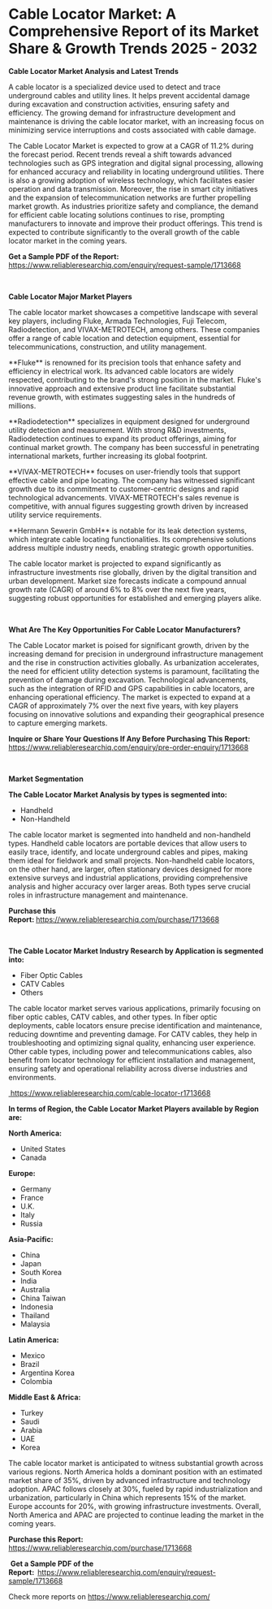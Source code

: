 <p><h1>Cable Locator Market: A Comprehensive Report of its Market Share & Growth Trends 2025 - 2032</h1></p><p><strong>Cable Locator Market Analysis and Latest Trends</strong></p>
<p><p>A cable locator is a specialized device used to detect and trace underground cables and utility lines. It helps prevent accidental damage during excavation and construction activities, ensuring safety and efficiency. The growing demand for infrastructure development and maintenance is driving the cable locator market, with an increasing focus on minimizing service interruptions and costs associated with cable damage.</p><p>The Cable Locator Market is expected to grow at a CAGR of 11.2% during the forecast period. Recent trends reveal a shift towards advanced technologies such as GPS integration and digital signal processing, allowing for enhanced accuracy and reliability in locating underground utilities. There is also a growing adoption of wireless technology, which facilitates easier operation and data transmission. Moreover, the rise in smart city initiatives and the expansion of telecommunication networks are further propelling market growth. As industries prioritize safety and compliance, the demand for efficient cable locating solutions continues to rise, prompting manufacturers to innovate and improve their product offerings. This trend is expected to contribute significantly to the overall growth of the cable locator market in the coming years.</p></p>
<p><strong>Get a Sample PDF of the Report:&nbsp;</strong> <a href="https://www.reliableresearchiq.com/enquiry/request-sample/1713668?utm_campaign=2144&utm_medium=2&utm_source=Github&utm_content=ia&utm_term=19022025&utm_id=cable-locator">https://www.reliableresearchiq.com/enquiry/request-sample/1713668</a></p>
<p>&nbsp;</p>
<p><strong>Cable Locator Major Market Players</strong></p>
<p><p>The cable locator market showcases a competitive landscape with several key players, including Fluke, Armada Technologies, Fuji Telecom, Radiodetection, and VIVAX-METROTECH, among others. These companies offer a range of cable location and detection equipment, essential for telecommunications, construction, and utility management.</p><p>**Fluke** is renowned for its precision tools that enhance safety and efficiency in electrical work. Its advanced cable locators are widely respected, contributing to the brand's strong position in the market. Fluke's innovative approach and extensive product line facilitate substantial revenue growth, with estimates suggesting sales in the hundreds of millions.</p><p>**Radiodetection** specializes in equipment designed for underground utility detection and measurement. With strong R&D investments, Radiodetection continues to expand its product offerings, aiming for continual market growth. The company has been successful in penetrating international markets, further increasing its global footprint.</p><p>**VIVAX-METROTECH** focuses on user-friendly tools that support effective cable and pipe locating. The company has witnessed significant growth due to its commitment to customer-centric designs and rapid technological advancements. VIVAX-METROTECH's sales revenue is competitive, with annual figures suggesting growth driven by increased utility service requirements.</p><p>**Hermann Sewerin GmbH** is notable for its leak detection systems, which integrate cable locating functionalities. Its comprehensive solutions address multiple industry needs, enabling strategic growth opportunities.</p><p>The cable locator market is projected to expand significantly as infrastructure investments rise globally, driven by the digital transition and urban development. Market size forecasts indicate a compound annual growth rate (CAGR) of around 6% to 8% over the next five years, suggesting robust opportunities for established and emerging players alike.</p></p>
<p>&nbsp;</p>
<p><strong>What Are The Key Opportunities For Cable Locator Manufacturers?</strong></p>
<p><p>The Cable Locator market is poised for significant growth, driven by the increasing demand for precision in underground infrastructure management and the rise in construction activities globally. As urbanization accelerates, the need for efficient utility detection systems is paramount, facilitating the prevention of damage during excavation. Technological advancements, such as the integration of RFID and GPS capabilities in cable locators, are enhancing operational efficiency. The market is expected to expand at a CAGR of approximately 7% over the next five years, with key players focusing on innovative solutions and expanding their geographical presence to capture emerging markets.</p></p>
<p><strong>Inquire or Share Your Questions If Any Before Purchasing This Report:</strong> <a href="https://www.reliableresearchiq.com/enquiry/pre-order-enquiry/1713668?utm_campaign=2144&utm_medium=2&utm_source=Github&utm_content=ia&utm_term=19022025&utm_id=cable-locator">https://www.reliableresearchiq.com/enquiry/pre-order-enquiry/1713668</a></p>
<p>&nbsp;</p>
<p><strong>Market Segmentation</strong></p>
<p><strong>The Cable Locator Market Analysis by types is segmented into:</strong></p>
<p><ul><li>Handheld</li><li>Non-Handheld</li></ul></p>
<p><p>The cable locator market is segmented into handheld and non-handheld types. Handheld cable locators are portable devices that allow users to easily trace, identify, and locate underground cables and pipes, making them ideal for fieldwork and small projects. Non-handheld cable locators, on the other hand, are larger, often stationary devices designed for more extensive surveys and industrial applications, providing comprehensive analysis and higher accuracy over larger areas. Both types serve crucial roles in infrastructure management and maintenance.</p></p>
<p><strong>Purchase this Report:&nbsp;</strong><a href="https://www.reliableresearchiq.com/purchase/1713668?utm_campaign=2144&utm_medium=2&utm_source=Github&utm_content=ia&utm_term=19022025&utm_id=cable-locator">https://www.reliableresearchiq.com/purchase/1713668</a></p>
<p>&nbsp;</p>
<p><strong>The Cable Locator Market Industry Research by Application is segmented into:</strong></p>
<p><ul><li>Fiber Optic Cables</li><li>CATV Cables</li><li>Others</li></ul></p>
<p><p>The cable locator market serves various applications, primarily focusing on fiber optic cables, CATV cables, and other types. In fiber optic deployments, cable locators ensure precise identification and maintenance, reducing downtime and preventing damage. For CATV cables, they help in troubleshooting and optimizing signal quality, enhancing user experience. Other cable types, including power and telecommunications cables, also benefit from locator technology for efficient installation and management, ensuring safety and operational reliability across diverse industries and environments.</p></p>
<p><a href="https://www.reliableresearchiq.com/cable-locator-r1713668?utm_campaign=2144&utm_medium=2&utm_source=Github&utm_content=ia&utm_term=19022025&utm_id=cable-locator">&nbsp;https://www.reliableresearchiq.com/cable-locator-r1713668</a></p>
<p><strong>In terms of Region, the Cable Locator Market Players available by Region are:</strong></p>
<p>
    <p> <strong> North America: </strong>
        <ul>
            <li>United States</li>
            <li>Canada</li>
        </ul>
        </p> 
    <p> <strong> Europe: </strong>
        <ul>
            <li>Germany</li>
            <li>France</li>
            <li>U.K.</li>
            <li>Italy</li>
            <li>Russia</li>
        </ul>
        </p> 
    <p> <strong> Asia-Pacific: </strong>
        <ul>
            <li>China</li>
            <li>Japan</li>
            <li>South Korea</li>
            <li>India</li>
            <li>Australia</li>
            <li>China Taiwan</li>
            <li>Indonesia</li>
            <li>Thailand</li>
            <li>Malaysia</li>
        </ul>
        </p> 
    <p> <strong> Latin America: </strong>
        <ul>
            <li>Mexico</li>
            <li>Brazil</li>
            <li>Argentina Korea</li>
            <li>Colombia</li>
        </ul>
        </p> 
    <p> <strong> Middle East & Africa: </strong>
        <ul>
            <li>Turkey</li>
            <li>Saudi</li>
            <li>Arabia</li>
            <li>UAE</li>
            <li>Korea</li>
        </ul>
    </p>
    </p>
<p><p>The cable locator market is anticipated to witness substantial growth across various regions. North America holds a dominant position with an estimated market share of 35%, driven by advanced infrastructure and technology adoption. APAC follows closely at 30%, fueled by rapid industrialization and urbanization, particularly in China which represents 15% of the market. Europe accounts for 20%, with growing infrastructure investments. Overall, North America and APAC are projected to continue leading the market in the coming years.</p></p>
<p><strong>Purchase this Report: </strong><a href="https://www.reliableresearchiq.com/purchase/1713668?utm_campaign=2144&utm_medium=2&utm_source=Github&utm_content=ia&utm_term=19022025&utm_id=cable-locator">https://www.reliableresearchiq.com/purchase/1713668</a></p>
<p>&nbsp;<strong>Get a Sample PDF of the Report:&nbsp;&nbsp;</strong><a href="https://www.reliableresearchiq.com/enquiry/request-sample/1713668?utm_campaign=2144&utm_medium=2&utm_source=Github&utm_content=ia&utm_term=19022025&utm_id=cable-locator">https://www.reliableresearchiq.com/enquiry/request-sample/1713668</a></p>
<p><strong></strong></p>
<p>Check more reports on <a href="https://www.reliableresearchiq.com/?utm_campaign=2144&utm_medium=2&utm_source=Github&utm_content=ia&utm_term=19022025&utm_id=cable-locator">https://www.reliableresearchiq.com/</a></p>